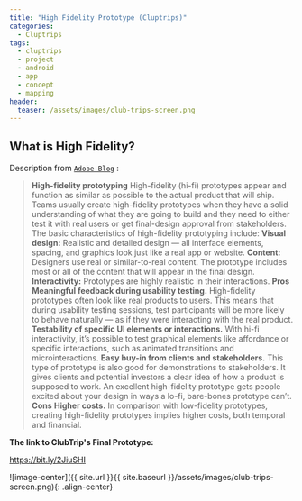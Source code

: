 ```yaml
---
title: "High Fidelity Prototype (Cluptrips)"
categories:
  - Cluptrips
tags:
  - cluptrips
  - project
  - android
  - app
  - concept
  - mapping
header:
  teaser: /assets/images/club-trips-screen.png
---
```


## What is High Fidelity?

Description from [`Adobe Blog`](https://theblog.adobe.com/prototyping-difference-low-fidelity-high-fidelity-prototypes-use/) :
 
> **High-fidelity prototyping**
High-fidelity (hi-fi) prototypes appear and function as similar as possible to the actual product that will ship. Teams usually create high-fidelity prototypes when they have a solid understanding of what they are going to build and they need to either test it with real users or get final-design approval from stakeholders.
The basic characteristics of high-fidelity prototyping include:
**Visual design:** Realistic and detailed design — all interface elements, spacing, and graphics look just like a real app or website.
**Content:** Designers use real or similar-to-real content. The prototype includes most or all of the content that will appear in the final design.
**Interactivity:** Prototypes are highly realistic in their interactions.
**Pros**
**Meaningful feedback during usability testing.** High-fidelity prototypes often look like real products to users. This means that during usability testing sessions, test participants will be more likely to behave naturally — as if they were interacting with the real product.
**Testability of specific UI elements or interactions.** With hi-fi interactivity, it’s possible to test graphical elements like affordance or specific interactions, such as animated transitions and microinteractions.
**Easy buy-in from clients and stakeholders.** This type of prototype is also good for demonstrations to stakeholders. It gives clients and potential investors a clear idea of how a product is supposed to work. An excellent high-fidelity prototype gets people excited about your design in ways a lo-fi, bare-bones prototype can’t.
**Cons**
**Higher costs.** In comparison with low-fidelity prototypes, creating high-fidelity prototypes implies higher costs, both temporal and financial.

**The link to ClubTrip's Final Prototype:**

https://bit.ly/2JiuSHI


![image-center]({{ site.url }}{{ site.baseurl }}/assets/images/club-trips-screen.png){: .align-center}
